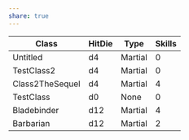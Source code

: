 ```yaml
---
share: true
---
```

| Class           | HitDie | Type    | Skills |
| --------------- | ------ | ------- | ------ |
| Untitled        | d4     | Martial | 0      |
| TestClass2      | d4     | Martial | 0      |
| Class2TheSequel | d4     | Martial | 4      |
| TestClass       | d0     | None    | 0      |
| Bladebinder     | d12    | Martial | 4      |
| Barbarian       | d12    | Martial | 2      |


